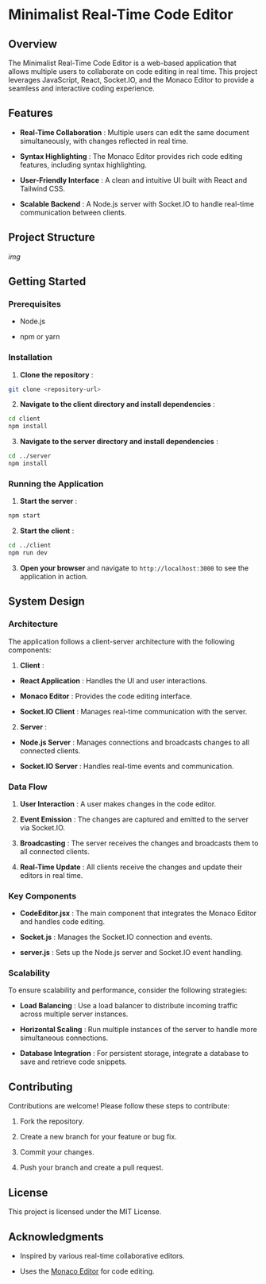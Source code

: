 # Minimalist Real-Time Code Editor 

## Overview 

The Minimalist Real-Time Code Editor is a web-based application that allows multiple users to collaborate on code editing in real time. This project leverages JavaScript, React, Socket.IO, and the Monaco Editor to provide a seamless and interactive coding experience.

## Features 
 
- **Real-Time Collaboration** : Multiple users can edit the same document simultaneously, with changes reflected in real time.
 
- **Syntax Highlighting** : The Monaco Editor provides rich code editing features, including syntax highlighting.
 
- **User-Friendly Interface** : A clean and intuitive UI built with React and Tailwind CSS.
 
- **Scalable Backend** : A Node.js server with Socket.IO to handle real-time communication between clients.

## Project Structure 


*img*

## Getting Started 

### Prerequisites 

- Node.js

- npm or yarn

### Installation 
 
1. **Clone the repository** :

```sh
git clone <repository-url>
```
 
2. **Navigate to the client directory and install dependencies** :

```sh
cd client
npm install
```
 
3. **Navigate to the server directory and install dependencies** :

```sh
cd ../server
npm install
```

### Running the Application 
 
1. **Start the server** :

```sh
npm start
```
 
2. **Start the client** :

```sh
cd ../client
npm run dev
```
 
3. **Open your browser**  and navigate to `http://localhost:3000` to see the application in action.

## System Design 

### Architecture 

The application follows a client-server architecture with the following components:
 
1. **Client** : 
  - **React Application** : Handles the UI and user interactions.
 
  - **Monaco Editor** : Provides the code editing interface.
 
  - **Socket.IO Client** : Manages real-time communication with the server.
 
2. **Server** : 
  - **Node.js Server** : Manages connections and broadcasts changes to all connected clients.
 
  - **Socket.IO Server** : Handles real-time events and communication.

### Data Flow 
 
1. **User Interaction** : A user makes changes in the code editor.
 
2. **Event Emission** : The changes are captured and emitted to the server via Socket.IO.
 
3. **Broadcasting** : The server receives the changes and broadcasts them to all connected clients.
 
4. **Real-Time Update** : All clients receive the changes and update their editors in real time.

### Key Components 
 
- **CodeEditor.jsx** : The main component that integrates the Monaco Editor and handles code editing.
 
- **Socket.js** : Manages the Socket.IO connection and events.
 
- **server.js** : Sets up the Node.js server and Socket.IO event handling.

### Scalability 

To ensure scalability and performance, consider the following strategies:
 
- **Load Balancing** : Use a load balancer to distribute incoming traffic across multiple server instances.
 
- **Horizontal Scaling** : Run multiple instances of the server to handle more simultaneous connections.
 
- **Database Integration** : For persistent storage, integrate a database to save and retrieve code snippets.

## Contributing 

Contributions are welcome! Please follow these steps to contribute:

1. Fork the repository.

2. Create a new branch for your feature or bug fix.

3. Commit your changes.

4. Push your branch and create a pull request.

## License 

This project is licensed under the MIT License.

## Acknowledgments 

- Inspired by various real-time collaborative editors.
 
- Uses the [Monaco Editor]()  for code editing.
